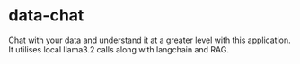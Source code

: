 # data-chat
Chat with your data and understand it at a greater level with this application. It utilises local llama3.2 calls along with langchain and RAG.
